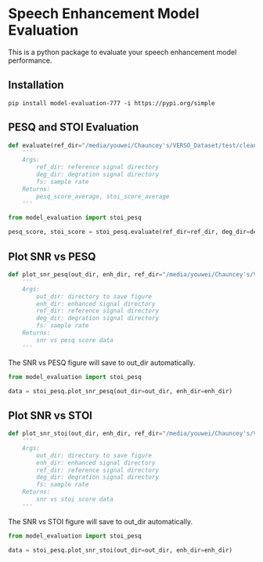 # Speech Enhancement Model Evaluation

This is a python package to evaluate your speech enhancement model performance.

## Installation
`pip install model-evaluation-777 -i https://pypi.org/simple`

## PESQ and STOI Evaluation
```python
def evaluate(ref_dir="/media/youwei/Chauncey's/VERSO_Dataset/test/clean/", deg_dir="/media/youwei/Chauncey's/VERSO_Dataset/test/noisy/", fs=16000):
    '''
    Args:
        ref_dir: reference signal directory
        deg_dir: degration signal directory
        fs: sample rate
    Returns:
        pesq_score_average, stoi_score_average
    '''
```
```python
from model_evaluation import stoi_pesq

pesq_score, stoi_score = stoi_pesq.evaluate(ref_dir=ref_dir, deg_dir=deg_dir, fs=16000)
```

## Plot SNR vs PESQ
```python
def plot_snr_pesq(out_dir, enh_dir, ref_dir="/media/youwei/Chauncey's/VERSO_Dataset/test/clean/", deg_dir="/media/youwei/Chauncey's/VERSO_Dataset/test/noisy/", fs=16000):
    '''
    Args:
        out_dir: directory to save figure
        enh_dir: enhanced signal directory
        ref_dir: reference signal directory
        deg_dir: degration signal directory
        fs: sample rate
    Returns:
        snr vs pesq score data
    '''
```
The SNR vs PESQ figure will save to out_dir automatically.
```python
from model_evaluation import stoi_pesq

data = stoi_pesq.plot_snr_pesq(out_dir=out_dir, enh_dir=enh_dir)
```

## Plot SNR vs STOI
```python
def plot_snr_stoi(out_dir, enh_dir, ref_dir="/media/youwei/Chauncey's/VERSO_Dataset/test/clean/", deg_dir="/media/youwei/Chauncey's/VERSO_Dataset/test/noisy/", fs=16000):
    '''
    Args:
        out_dir: directory to save figure
        enh_dir: enhanced signal directory
        ref_dir: reference signal directory
        deg_dir: degration signal directory
        fs: sample rate
    Returns:
        snr vs stoi score data
    '''
```
The SNR vs STOI figure will save to out_dir automatically.
```python
from model_evaluation import stoi_pesq

data = stoi_pesq.plot_snr_stoi(out_dir=out_dir, enh_dir=enh_dir)
```